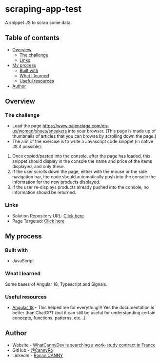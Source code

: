 # scraping-app-test
A snippet JS to scrap some data.

## Table of contents

- [Overview](#overview)
  - [The challenge](#the-challenge)
  - [Links](#links)
- [My process](#my-process)
  - [Built with](#built-with)
  - [What I learned](#what-i-learned)
  - [Useful resources](#useful-resources)
- [Author](#author)

## Overview

### The challenge

- Load the page https://www.balenciaga.com/en-us/women/shoes/sneakers into your browser.
(This page is made up of thumbnails of articles that you can browse by scrolling down the page.)
- The aim of the exercise is to write a Javascript code snippet (in native JS if possible).
1) Once copied/pasted into the console, after the page has loaded, this snippet should display in the console the name and price of the items displayed, and only these.
2) If the user scrolls down the page, either with the mouse or the side navigation bar, the code should automatically push into the console the information for the new products displayed.
3) If the user re-displays products already pushed into the console, no information should be returned.

### Links

- Solution Repository URL: [Click here](https://github.com/CannyRo/scraping-app-test)
- Page Targeted: [Click here](https://www.balenciaga.com/en-us/women/shoes/sneakers)

## My process

### Built with

- JavaScript

### What I learned

Some bases of Angular 18, Typescript and Signals.

### Useful resources

- [Angular 18](https://angular.dev/) - This helped me for everything!!! Yes the documentation is better than ChatGPT (but it can still be useful for understanding certain concepts, functions, patterns, etc...).

## Author

- Website - [WhatCannyDev is searching a work-study contract in France](https://cannyro.github.io/hire_mr_canny/en)
- GitHub - [@CannyRo](https://github.com/CannyRo)
- LinkedIn - [Ronan CANNY](https://www.linkedin.com/in/ronan-canny-b29443277/)